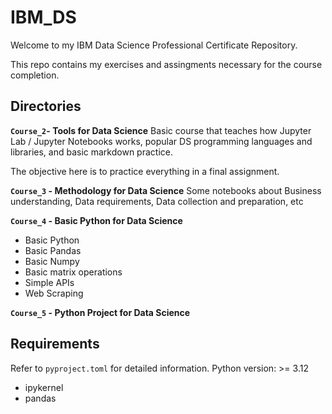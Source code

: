 # IBM_DS
Welcome to my IBM Data Science Professional Certificate Repository.

This repo contains my exercises and assingments necessary for the course completion.

## Directories

**`Course_2`- Tools for Data Science**
Basic course that teaches how Jupyter Lab / Jupyter Notebooks works, popular DS programming languages and libraries, and basic markdown practice.

The objective here is to practice everything in a final assignment.

**`Course_3` - Methodology for Data Science**
Some notebooks about Business understanding, Data requirements, Data collection and preparation, etc

**`Course_4` - Basic Python for Data Science**
- Basic Python
- Basic Pandas
- Basic Numpy
- Basic matrix operations
- Simple APIs
- Web Scraping

**`Course_5` - Python Project for Data Science**


## Requirements

Refer to `pyproject.toml` for detailed information. 
Python version: >= 3.12
- ipykernel
- pandas